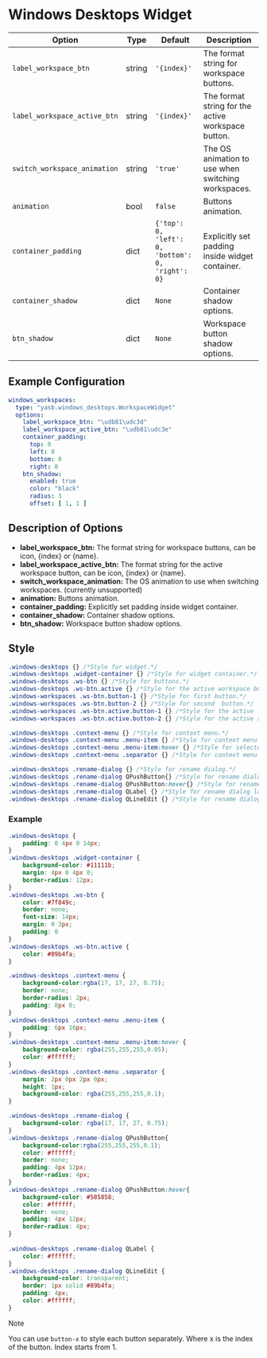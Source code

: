 # Windows Desktops Widget
| Option                     | Type    | Default                  | Description                                                                 |
|----------------------------|---------|--------------------------|-----------------------------------------------------------------------------|
| `label_workspace_btn`    | string  | `'{index}'`              | The format string for workspace buttons.                                    |
| `label_workspace_active_btn` | string | `'{index}'`              | The format string for the active workspace button.                          |
| `switch_workspace_animation` | string | `'true'`                 | The OS animation to use when switching workspaces.                             |
| `animation`                | bool   | `false`                   | Buttons animation.   |
| `container_padding`  | dict | `{'top': 0, 'left': 0, 'bottom': 0, 'right': 0}`      | Explicitly set padding inside widget container.
| `container_shadow`      | dict    | `None`                  | Container shadow options.                                |
| `btn_shadow`            | dict    | `None`                  | Workspace button shadow options.                         |

## Example Configuration

```yaml
windows_workspaces:
  type: "yasb.windows_desktops.WorkspaceWidget"
  options:
    label_workspace_btn: "\udb81\udc3d"
    label_workspace_active_btn: "\udb81\udc3e"
    container_padding: 
      top: 0
      left: 8
      bottom: 0
      right: 8
    btn_shadow:
      enabled: true
      color: "black"
      radius: 3
      offset: [ 1, 1 ]
```

## Description of Options
- **label_workspace_btn:** The format string for workspace buttons, can be icon, {index} or {name}.
- **label_workspace_active_btn:** The format string for the active workspace button, can be icon, {index} or {name}.
- **switch_workspace_animation:** The OS animation to use when switching workspaces. (currently unsupported)
- **animation:** Buttons animation.
- **container_padding:** Explicitly set padding inside widget container.
- **container_shadow:** Container shadow options.
- **btn_shadow:** Workspace button shadow options.

## Style
```css
.windows-desktops {} /*Style for widget.*/
.windows-desktops .widget-container {} /*Style for widget container.*/
.windows-desktops .ws-btn {} /*Style for buttons.*/
.windows-desktops .ws-btn.active {} /*Style for the active workspace button.*/
.windows-workspaces .ws-btn.button-1 {} /*Style for first button.*/
.windows-workspaces .ws-btn.button-2 {} /*Style for second  button.*/
.windows-workspaces .ws-btn.active.button-1 {} /*Style for the active first workspace button.*/
.windows-workspaces .ws-btn.active.button-2 {} /*Style for the active second workspace button.*/

.windows-desktops .context-menu {} /*Style for context menu.*/
.windows-desktops .context-menu .menu-item {} /*Style for context menu items.*/
.windows-desktops .context-menu .menu-item:hover {} /*Style for selected context menu items.*/
.windows-desktops .context-menu .separator {} /*Style for context menu separator.*/

.windows-desktops .rename-dialog {} /*Style for rename dialog.*/
.windows-desktops .rename-dialog QPushButton{} /*Style for rename dialog buttons.*/
.windows-desktops .rename-dialog QPushButton:hover{} /*Style for rename dialog buttons hover.*/
.windows-desktops .rename-dialog QLabel {} /*Style for rename dialog labels.*/
.windows-desktops .rename-dialog QLineEdit {} /*Style for rename dialog line edit.*/
```

### Example
```css
.windows-desktops {
    padding: 0 4px 0 14px;
}
.windows-desktops .widget-container {
    background-color: #11111b;
    margin: 4px 0 4px 0;
    border-radius: 12px;
}
.windows-desktops .ws-btn {
    color: #7f849c;
    border: none;
    font-size: 14px;
    margin: 0 3px;
    padding: 0 
}
.windows-desktops .ws-btn.active {
    color: #89b4fa;
} 

.windows-desktops .context-menu {
    background-color:rgba(17, 17, 27, 0.75);
    border: none;
    border-radius: 2px;
    padding: 8px 0;
}
.windows-desktops .context-menu .menu-item {
    padding: 6px 16px;
}
.windows-desktops .context-menu .menu-item:hover {
    background-color: rgba(255,255,255,0.05);
    color: #ffffff;
}
.windows-desktops .context-menu .separator {
    margin: 2px 0px 2px 0px;
    height: 1px;
    background-color: rgba(255,255,255,0.1);
}

.windows-desktops .rename-dialog {
    background-color: rgba(17, 17, 27, 0.75);   
}
.windows-desktops .rename-dialog QPushButton{
    background-color:rgba(255,255,255,0.1);
    color: #ffffff;
    border: none;
    padding: 4px 12px;
    border-radius: 4px;
}
.windows-desktops .rename-dialog QPushButton:hover{
    background-color: #585858;
    color: #ffffff;
    border: none;
    padding: 4px 12px;
    border-radius: 4px;
}
 
.windows-desktops .rename-dialog QLabel {
    color: #ffffff;
}
.windows-desktops .rename-dialog QLineEdit {
    background-color: transparent;
    border: 1px solid #89b4fa;
    padding: 4px;
    color: #ffffff;
}
```

> [!NOTE]  
> You can use `button-x` to style each button separately. Where x is the index of the button. Index starts from 1.